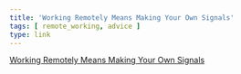```yaml
---
title: 'Working Remotely Means Making Your Own Signals'
tags: [ remote_working, advice ]
type: link
---
```

[Working Remotely Means Making Your Own Signals](http://s12k.com/2016/02/08/working-remotely-and-making-your-own-signals/)

